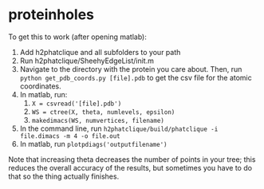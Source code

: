 # proteinholes

To get this to work (after opening matlab):

1. Add h2phatclique and all subfolders to your path
2. Run h2phatclique/SheehyEdgeList/init.m 
3. Navigate to the directory with the protein you care about. Then, run `python get_pdb_coords.py [file].pdb` to get the csv file for the atomic coordinates. 
4. In matlab, run:
    1. `X = csvread('[file].pdb')`
    2. `WS = ctree(X, theta, numlevels, epsilon) `
    3. `makedimacs(WS, numvertices, filename)`
5. In the command line, run `h2phatclique/build/phatclique -i file.dimacs -m 4 -o file.out`
6. In matlab, run `plotpdiags('outputfilename')`

Note that increasing theta decreases the number of points in your tree; this reduces the overall accuracy of the results, but sometimes you have to do that so the thing actually finishes. 
